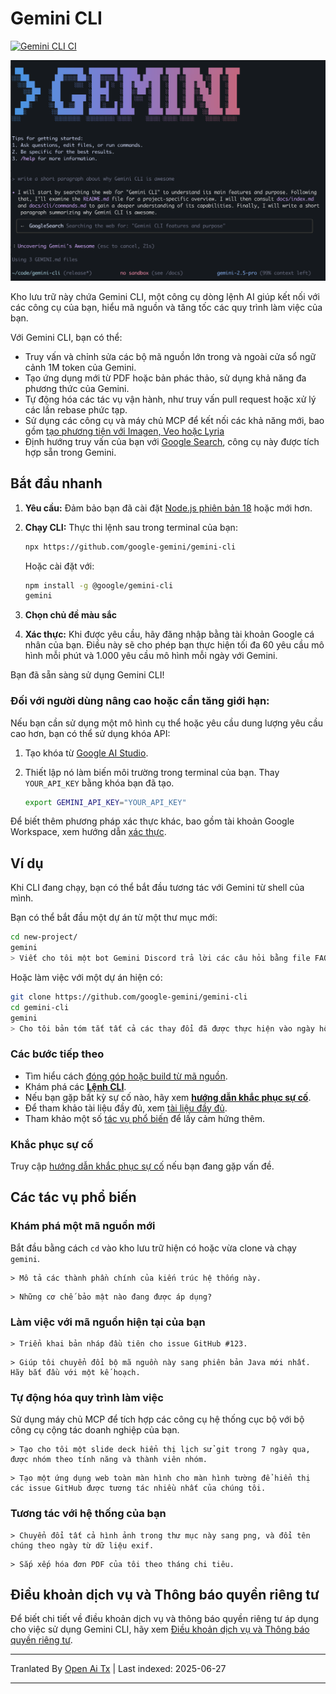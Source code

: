 # Gemini CLI

[![Gemini CLI CI](https://github.com/google-gemini/gemini-cli/actions/workflows/ci.yml/badge.svg)](https://github.com/google-gemini/gemini-cli/actions/workflows/ci.yml)

![Gemini CLI Screenshot](https://raw.githubusercontent.com/google-gemini/gemini-cli/main/docs/assets/gemini-screenshot.png)

Kho lưu trữ này chứa Gemini CLI, một công cụ dòng lệnh AI giúp kết nối với các công cụ của bạn, hiểu mã nguồn và tăng tốc các quy trình làm việc của bạn.

Với Gemini CLI, bạn có thể:

- Truy vấn và chỉnh sửa các bộ mã nguồn lớn trong và ngoài cửa sổ ngữ cảnh 1M token của Gemini.
- Tạo ứng dụng mới từ PDF hoặc bản phác thảo, sử dụng khả năng đa phương thức của Gemini.
- Tự động hóa các tác vụ vận hành, như truy vấn pull request hoặc xử lý các lần rebase phức tạp.
- Sử dụng các công cụ và máy chủ MCP để kết nối các khả năng mới, bao gồm [tạo phương tiện với Imagen, Veo hoặc Lyria](https://github.com/GoogleCloudPlatform/vertex-ai-creative-studio/tree/main/experiments/mcp-genmedia)
- Định hướng truy vấn của bạn với [Google Search](https://ai.google.dev/gemini-api/docs/grounding), công cụ này được tích hợp sẵn trong Gemini.

## Bắt đầu nhanh

1. **Yêu cầu:** Đảm bảo bạn đã cài đặt [Node.js phiên bản 18](https://nodejs.org/en/download) hoặc mới hơn.
2. **Chạy CLI:** Thực thi lệnh sau trong terminal của bạn:

   ```bash
   npx https://github.com/google-gemini/gemini-cli
   ```

   Hoặc cài đặt với:

   ```bash
   npm install -g @google/gemini-cli
   gemini
   ```

3. **Chọn chủ đề màu sắc**
4. **Xác thực:** Khi được yêu cầu, hãy đăng nhập bằng tài khoản Google cá nhân của bạn. Điều này sẽ cho phép bạn thực hiện tối đa 60 yêu cầu mô hình mỗi phút và 1.000 yêu cầu mô hình mỗi ngày với Gemini.

Bạn đã sẵn sàng sử dụng Gemini CLI!

### Đối với người dùng nâng cao hoặc cần tăng giới hạn:

Nếu bạn cần sử dụng một mô hình cụ thể hoặc yêu cầu dung lượng yêu cầu cao hơn, bạn có thể sử dụng khóa API:

1. Tạo khóa từ [Google AI Studio](https://aistudio.google.com/apikey).
2. Thiết lập nó làm biến môi trường trong terminal của bạn. Thay `YOUR_API_KEY` bằng khóa bạn đã tạo.

   ```bash
   export GEMINI_API_KEY="YOUR_API_KEY"
   ```

Để biết thêm phương pháp xác thực khác, bao gồm tài khoản Google Workspace, xem hướng dẫn [xác thực](https://raw.githubusercontent.com/google-gemini/gemini-cli/main/docs/cli/authentication.md).

## Ví dụ

Khi CLI đang chạy, bạn có thể bắt đầu tương tác với Gemini từ shell của mình.

Bạn có thể bắt đầu một dự án từ một thư mục mới:

```sh
cd new-project/
gemini
> Viết cho tôi một bot Gemini Discord trả lời các câu hỏi bằng file FAQ.md mà tôi sẽ cung cấp
```

Hoặc làm việc với một dự án hiện có:

```sh
git clone https://github.com/google-gemini/gemini-cli
cd gemini-cli
gemini
> Cho tôi bản tóm tắt tất cả các thay đổi đã được thực hiện vào ngày hôm qua
```

### Các bước tiếp theo

- Tìm hiểu cách [đóng góp hoặc build từ mã nguồn](https://raw.githubusercontent.com/google-gemini/gemini-cli/main/CONTRIBUTING.md).
- Khám phá các **[Lệnh CLI](https://raw.githubusercontent.com/google-gemini/gemini-cli/main/docs/cli/commands.md)**.
- Nếu bạn gặp bất kỳ sự cố nào, hãy xem **[hướng dẫn khắc phục sự cố](https://raw.githubusercontent.com/google-gemini/gemini-cli/main/docs/troubleshooting.md)**.
- Để tham khảo tài liệu đầy đủ, xem [tài liệu đầy đủ](https://raw.githubusercontent.com/google-gemini/gemini-cli/main/docs/index.md).
- Tham khảo một số [tác vụ phổ biến](#popular-tasks) để lấy cảm hứng thêm.

### Khắc phục sự cố

Truy cập [hướng dẫn khắc phục sự cố](https://raw.githubusercontent.com/google-gemini/gemini-cli/main/docs/troubleshooting.md) nếu bạn đang gặp vấn đề.

## Các tác vụ phổ biến

### Khám phá một mã nguồn mới

Bắt đầu bằng cách `cd` vào kho lưu trữ hiện có hoặc vừa clone và chạy `gemini`.

```text
> Mô tả các thành phần chính của kiến trúc hệ thống này.
```

```text
> Những cơ chế bảo mật nào đang được áp dụng?
```

### Làm việc với mã nguồn hiện tại của bạn

```text
> Triển khai bản nháp đầu tiên cho issue GitHub #123.
```

```text
> Giúp tôi chuyển đổi bộ mã nguồn này sang phiên bản Java mới nhất. Hãy bắt đầu với một kế hoạch.
```

### Tự động hóa quy trình làm việc

Sử dụng máy chủ MCP để tích hợp các công cụ hệ thống cục bộ với bộ công cụ cộng tác doanh nghiệp của bạn.

```text
> Tạo cho tôi một slide deck hiển thị lịch sử git trong 7 ngày qua, được nhóm theo tính năng và thành viên nhóm.
```

```text
> Tạo một ứng dụng web toàn màn hình cho màn hình tường để hiển thị các issue GitHub được tương tác nhiều nhất của chúng tôi.
```

### Tương tác với hệ thống của bạn

```text
> Chuyển đổi tất cả hình ảnh trong thư mục này sang png, và đổi tên chúng theo ngày từ dữ liệu exif.
```

```text
> Sắp xếp hóa đơn PDF của tôi theo tháng chi tiêu.
```

## Điều khoản dịch vụ và Thông báo quyền riêng tư

Để biết chi tiết về điều khoản dịch vụ và thông báo quyền riêng tư áp dụng cho việc sử dụng Gemini CLI, hãy xem [Điều khoản dịch vụ và Thông báo quyền riêng tư](https://raw.githubusercontent.com/google-gemini/gemini-cli/main/docs/tos-privacy.md).


---


Tranlated By [Open Ai Tx](https://github.com/OpenAiTx/OpenAiTx) | Last indexed: 2025-06-27


---